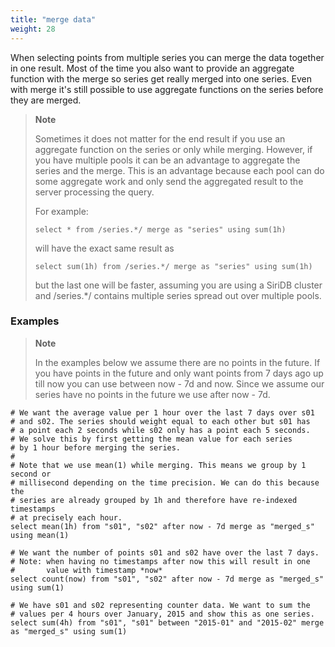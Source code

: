 ```yaml
---
title: "merge data"
weight: 28
---
```


When selecting points from multiple series you can merge the data together in one
result. Most of the time you also want to provide an aggregate function with the
merge so series get really merged into one series. Even with merge it's still
possible to use aggregate functions on the series before they are merged.

>**Note**
>
>Sometimes it does not matter for the end result if you use an aggregate
>function on the series or only while merging. However, if you have multiple
>pools it can be an advantage to aggregate the series and the merge. This is
>an advantage because each pool can do some aggregate work and only send the
>aggregated result to the server processing the query.
>
>For example:
>
>`select * from /series.*/ merge as "series" using sum(1h)`
>
>will have the exact same result as
>
>`select sum(1h) from /series.*/ merge as "series" using sum(1h)`
>
>but the last one will be faster, assuming you are using a SiriDB cluster and
>/series.*/ contains multiple series spread out over multiple pools.

### Examples

>**Note**
>
>In the examples below we assume there are no points in the future. If you have
>points in the future and only want points from 7 days ago up till now you can
>use between now - 7d and now. Since we assume our series have no points in the
>future we use after now - 7d.

    # We want the average value per 1 hour over the last 7 days over s01
    # and s02. The series should weight equal to each other but s01 has
    # a point each 2 seconds while s02 only has a point each 5 seconds.
    # We solve this by first getting the mean value for each series
    # by 1 hour before merging the series.
    #
    # Note that we use mean(1) while merging. This means we group by 1 second or
    # millisecond depending on the time precision. We can do this because the
    # series are already grouped by 1h and therefore have re-indexed timestamps
    # at precisely each hour.
    select mean(1h) from "s01", "s02" after now - 7d merge as "merged_s" using mean(1)

    # We want the number of points s01 and s02 have over the last 7 days.
    # Note: when having no timestamps after now this will result in one
    #       value with timestamp *now*
    select count(now) from "s01", "s02" after now - 7d merge as "merged_s" using sum(1)

    # We have s01 and s02 representing counter data. We want to sum the
    # values per 4 hours over January, 2015 and show this as one series.
    select sum(4h) from "s01", "s01" between "2015-01" and "2015-02" merge as "merged_s" using sum(1)
